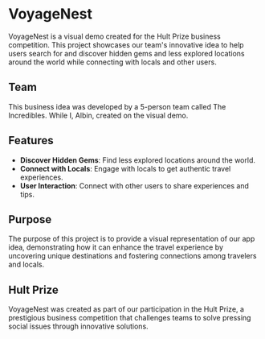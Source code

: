# VoyageNest

VoyageNest is a visual demo created for the Hult Prize business competition. This project showcases our team's innovative idea to help users search for and discover hidden gems and less explored locations around the world while connecting with locals and other users.

## Team

This business idea was developed by a 5-person team called The Incredibles. While I, Albin, created on the visual demo.

## Features

- **Discover Hidden Gems**: Find less explored locations around the world.
- **Connect with Locals**: Engage with locals to get authentic travel experiences.
- **User Interaction**: Connect with other users to share experiences and tips.

## Purpose

The purpose of this project is to provide a visual representation of our app idea, demonstrating how it can enhance the travel experience by uncovering unique destinations and fostering connections among travelers and locals.

## Hult Prize

VoyageNest was created as part of our participation in the Hult Prize, a prestigious business competition that challenges teams to solve pressing social issues through innovative solutions.

